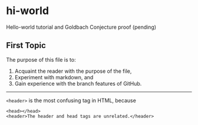 # hi-world
Hello-world tutorial and Goldbach Conjecture proof (pending)

## First Topic
The purpose of this file is to:
1. Acquaint the reader with the purpose of the file,
2. Experiment with markdown, and
3. Gain experience with the branch features of GitHub.

---
`<header>` is the most confusing tag in HTML, because

```
<head></head>
<header>The header and head tags are unrelated.</header>
```
